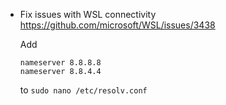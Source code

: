 - Fix issues with WSL connectivity 
  https://github.com/microsoft/WSL/issues/3438

  Add 
  ```
  nameserver 8.8.8.8
  nameserver 8.8.4.4
  ```
  to 
  `sudo nano /etc/resolv.conf`